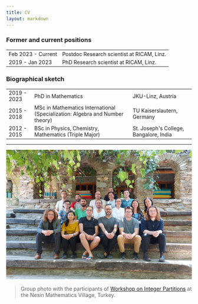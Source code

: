 ```yaml
---
title: CV
layout: markdown 
---
```



### Former and current positions

|       |                  |
| ----- | ---------------- |
| Feb 2023 - Current | Postdoc Research scientist at RICAM, Linz. |
| 2019 - Jan 2023 | PhD Research scientist at RICAM, Linz. |


### Biographical sketch

|       |                  |           |
| ----- | ---------------- | --------- |
| 2019 - 2023 | PhD in Mathematics | JKU-Linz, Austria |
| 2015 - 2018 | MSc in Mathematics International (Specialization: Algebra and Number theory) | TU Kaiserslautern, Germany |
| 2012 - 2015 | BSc in Physics, Chemistry, Mathematics (Triple Major) | St. Joseph's College, Bangalore, India |


<!--- You can find a detailed CV <a href="{{ '/assets/Anupindi_CV.pdf' | url }}" target="_blank">here</a> --->


---

![](conference_nmv.jpg)

> Group photo with the participants of <a href="https://nesinkoyleri.org/en/events/2022-summer-school-in-theory-of-partitions/" target="_blank">Workshop on Integer Partitions</a> at the Nesin Mathematics Village, Turkey.
